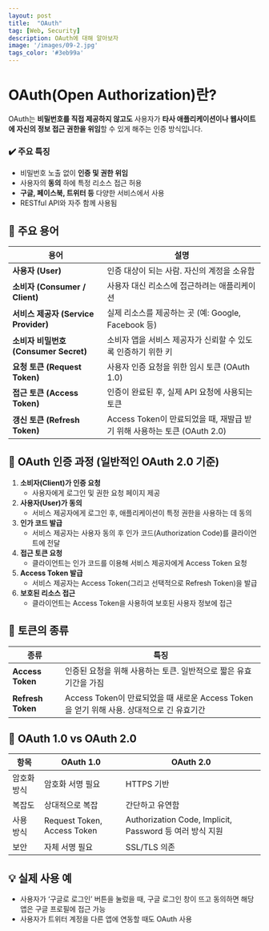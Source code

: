 ```yaml
---
layout: post
title:  "OAuth"
tag: [Web, Security]
description: OAuth에 대해 알아보자
image: '/images/09-2.jpg'
tags_color: '#3eb99a'
---
```



# OAuth(Open Authorization)란?

OAuth는 **비밀번호를 직접 제공하지 않고도** 사용자가 **타사 애플리케이션이나 웹사이트에 자신의 정보 접근 권한을 위임**할 수 있게 해주는 인증 방식입니다.

### ✔️ 주요 특징

- 비밀번호 노출 없이 **인증 및 권한 위임**
- 사용자의 **동의** 하에 특정 리소스 접근 허용
- **구글, 페이스북, 트위터 등** 다양한 서비스에서 사용
- RESTful API와 자주 함께 사용됨

## 🧩 주요 용어

| 용어                                  | 설명                                                         |
| ------------------------------------- | ------------------------------------------------------------ |
| **사용자 (User)**                     | 인증 대상이 되는 사람. 자신의 계정을 소유함                  |
| **소비자 (Consumer / Client)**        | 사용자 대신 리소스에 접근하려는 애플리케이션                 |
| **서비스 제공자 (Service Provider)**  | 실제 리소스를 제공하는 곳 (예: Google, Facebook 등)          |
| **소비자 비밀번호 (Consumer Secret)** | 소비자 앱을 서비스 제공자가 신뢰할 수 있도록 인증하기 위한 키 |
| **요청 토큰 (Request Token)**         | 사용자 인증 요청을 위한 임시 토큰 (OAuth 1.0)                |
| **접근 토큰 (Access Token)**          | 인증이 완료된 후, 실제 API 요청에 사용되는 토큰              |
| **갱신 토큰 (Refresh Token)**         | Access Token이 만료되었을 때, 재발급 받기 위해 사용하는 토큰 (OAuth 2.0) |

## 🔄 OAuth 인증 과정 (일반적인 OAuth 2.0 기준)

1. **소비자(Client)가 인증 요청**
   - 사용자에게 로그인 및 권한 요청 페이지 제공
2. **사용자(User)가 동의**
   - 서비스 제공자에게 로그인 후, 애플리케이션이 특정 권한을 사용하는 데 동의
3. **인가 코드 발급**
   - 서비스 제공자는 사용자 동의 후 인가 코드(Authorization Code)를 클라이언트에 전달
4. **접근 토큰 요청**
   - 클라이언트는 인가 코드를 이용해 서비스 제공자에게 Access Token 요청
5. **Access Token 발급**
   - 서비스 제공자는 Access Token(그리고 선택적으로 Refresh Token)을 발급
6. **보호된 리소스 접근**
   - 클라이언트는 Access Token을 사용하여 보호된 사용자 정보에 접근

## 🔐 토큰의 종류

| 종류              | 특징                                                         |
| ----------------- | ------------------------------------------------------------ |
| **Access Token**  | 인증된 요청을 위해 사용하는 토큰. 일반적으로 짧은 유효기간을 가짐 |
| **Refresh Token** | Access Token이 만료되었을 때 새로운 Access Token을 얻기 위해 사용. 상대적으로 긴 유효기간 |

## 🔁 OAuth 1.0 vs OAuth 2.0

| 항목        | OAuth 1.0                   | OAuth 2.0                                                |
| ----------- | --------------------------- | -------------------------------------------------------- |
| 암호화 방식 | 암호화 서명 필요            | HTTPS 기반                                               |
| 복잡도      | 상대적으로 복잡             | 간단하고 유연함                                          |
| 사용 방식   | Request Token, Access Token | Authorization Code, Implicit, Password 등 여러 방식 지원 |
| 보안        | 자체 서명 필요              | SSL/TLS 의존                                             |

## 💡 실제 사용 예

- 사용자가 ‘구글로 로그인’ 버튼을 눌렀을 때, 구글 로그인 창이 뜨고 동의하면 해당 앱은 구글 프로필에 접근 가능
- 사용자가 트위터 계정을 다른 앱에 연동할 때도 OAuth 사용
